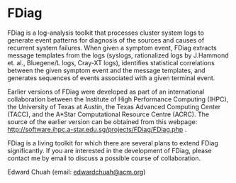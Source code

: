 FDiag
=====

FDiag is a log-analysis toolkit that processes cluster system logs to generate event patterns for diagnosis of the 
sources and causes of recurrent system failures.  When given a symptom event, FDiag extracts message templates from 
the logs (syslogs, rationalized logs by J.Hammond et. al., Bluegene/L logs, Cray-XT logs), identifies statistical 
correlations between the given symptom event and the message templates, and generates sequences of events associated 
with a given terminal event.

Earlier versions of FDiag were developed as part of an international collaboration between the Institute of High 
Performance Computing (IHPC), the University of Texas at Austin, the Texas Advanced Computing Center (TACC), and 
the A*Star Computational Resource Centre (ACRC).  The source of the earlier version can be obtained from this webpage: 
http://software.ihpc.a-star.edu.sg/projects/FDiag/FDiag.php .

FDiag is a living toolkit for which there are several plans to extend FDiag significantly.  If you are interested in 
the development of FDiag, please contact me by email to discuss a possible course of collaboration.

Edward Chuah (email: edwardchuah@acm.org)